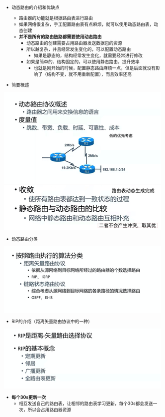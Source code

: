 - 动态路由的介绍和优缺点 
  - 路由器的功能就是根据路由表进行路由
  - 如果网络很复杂，手工配置路由表有点麻烦，就可以使用动态路由表，动态创建
  - **并不是所有的路由链路都需要使用动态路由**
    - 动态路由的创建需要占用路由器发送数据包的资源
    - 所以越复杂，并且经常发生变化的，可以配置动态路由
      - 如果是静态的，结构经常发生变化，就需要经常进行修改
    - 如果是简单的、结构固定的，可以使用静态路由，提升效率
      - 也就是刚开始的时候，配置静态路由麻烦一点，但是后面就没有影响了（结构不变，就不用重新配置），而且效率还高

    
- 简要概述
<img src='../../../imgs/img81.png' />
<img src='../../../imgs/img82.png' />

- 动态路由分类
<img src='../../../imgs/img83.png' />

- RIP的介绍（距离矢量路由协议中的一种）
<img src='../../../imgs/img84.png' />

  - **每个30s更新一次**
    - 相互发送自己的路由表，让相邻的路由表学习更新，每个30s都会发送一次，所以会占用路由器资源
